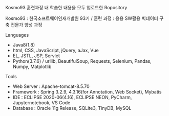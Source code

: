 Kosmo93 훈련과정 내 학습한 내용을 모두 업로드한 Ropository 

Kosmo93 : 한국소프트웨어인재개발원 93기 / 훈련 과정 : 응용 SW활용 빅데이터 구축 전문가 양성 과정


Languages

- Java8(1.8)
- html, CSS, JavaScript, jQuery, aJax, Vue
- EL, JSTL, JSP, Servlet
- Python(3.7.6) / urllib, BeautifulSoup, Requests, Selenium, Pandas, Numpy, Matplotlib

Tools

- Web Server : Apache-tomcat-8.5.70 
- Framework : Spring 3.2.9, 4.3.16(for Annotation, Web Socket), Mybatis
- IDE : ECLIPSE 2020-06(4.16), ECLIPSE NEON, PyCharm, Jupyternotebook, VS Code
- Database : Oracle 11g Release, SQLite3, TinyDB, MySQL
